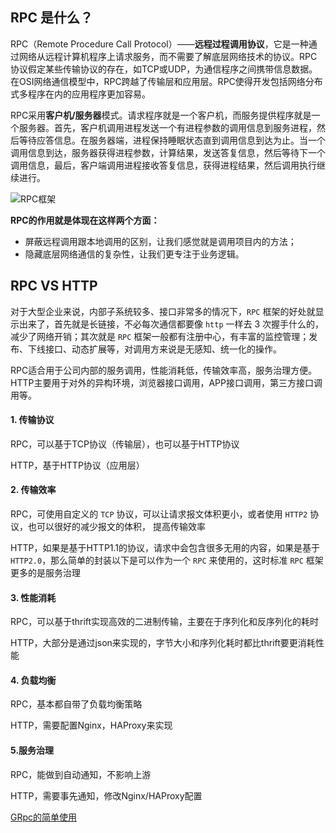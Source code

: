 ## RPC 是什么？

RPC（Remote Procedure Call Protocol）——**远程过程调用协议**，它是一种通过网络从远程计算机程序上请求服务，而不需要了解底层网络技术的协议。RPC协议假定某些传输协议的存在，如TCP或UDP，为通信程序之间携带信息数据。在OSI网络通信模型中，RPC跨越了传输层和应用层。RPC使得开发包括网络分布式多程序在内的应用程序更加容易。

RPC采用**客户机/服务器**模式。请求程序就是一个客户机，而服务提供程序就是一个服务器。首先，客户机调用进程发送一个有进程参数的调用信息到服务进程，然后等待应答信息。在服务器端，进程保持睡眠状态直到调用信息到达为止。当一个调用信息到达，服务器获得进程参数，计算结果，发送答复信息，然后等待下一个调用信息，最后，客户端调用进程接收答复信息，获得进程结果，然后调用执行继续进行。

![RPC框架](https://static001.geekbang.org/resource/image/ac/fa/acf53138659f4982bbef02acdd30f1fa.jpg)

**RPC的作用就是体现在这样两个方面：**

- 屏蔽远程调用跟本地调用的区别，让我们感觉就是调用项目内的方法；
- 隐藏底层网络通信的复杂性，让我们更专注于业务逻辑。



## RPC VS  HTTP

对于大型企业来说，内部子系统较多、接口非常多的情况下，`RPC` 框架的好处就显示出来了，首先就是长链接，不必每次通信都要像 `http` 一样去 3 次握手什么的，减少了网络开销；其次就是 `RPC` 框架一般都有注册中心，有丰富的监控管理；发布、下线接口、动态扩展等，对调用方来说是无感知、统一化的操作。

RPC适合用于公司内部的服务调用，性能消耗低，传输效率高，服务治理方便。HTTP主要用于对外的异构环境，浏览器接口调用，APP接口调用，第三方接口调用等。

#### 1. 传输协议

RPC，可以基于TCP协议（传输层），也可以基于HTTP协议

HTTP，基于HTTP协议（应用层）

#### 2. 传输效率

RPC，可使用自定义的 `TCP` 协议，可以让请求报文体积更小，或者使用 `HTTP2` 协议，也可以很好的减少报文的体积， 提高传输效率

HTTP，如果是基于HTTP1.1的协议，请求中会包含很多无用的内容，如果是基于`HTTP2.0`，那么简单的封装以下是可以作为一个 `RPC` 来使用的，这时标准 `RPC` 框架更多的是服务治理

#### 3. 性能消耗

RPC，可以基于thrift实现高效的二进制传输，主要在于序列化和反序列化的耗时

HTTP，大部分是通过json来实现的，字节大小和序列化耗时都比thrift要更消耗性能

#### 4. 负载均衡

RPC，基本都自带了负载均衡策略 

HTTP，需要配置Nginx，HAProxy来实现

#### 5.服务治理

RPC，能做到自动通知，不影响上游 

HTTP，需要事先通知，修改Nginx/HAProxy配置



[GRpc的简单使用](https://zhuanlan.zhihu.com/p/331744221)